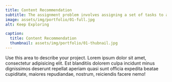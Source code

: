 ```yaml
---
title: Content Recommendation
subtitle: The assignment problem involves assigning a set of tasks to a set of agents in such a way that the total cost is minimized or the total profit is maximized. Each agent can perform one task, and each task must be assigned to exactly one agent.
image: assets/img/portfolio/01-full.jpg
alt: Keep Exploring

caption:
  title: Content Recommendation
  thumbnail: assets/img/portfolio/01-thubnail.jpg
---
```

Use this area to describe your project. Lorem ipsum dolor sit amet, consectetur adipisicing elit. Est blanditiis dolorem culpa incidunt minus dignissimos deserunt repellat aperiam quasi sunt officia expedita beatae cupiditate, maiores repudiandae, nostrum, reiciendis facere nemo!




